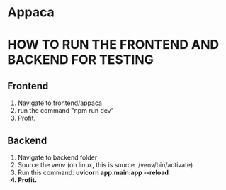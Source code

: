 # Appaca
<h1>HOW TO RUN THE FRONTEND AND BACKEND FOR TESTING</h1>
<h2>Frontend</h2>
<ol>
  <li>Navigate to frontend/appaca</li>
  <li>run the command "npm run dev"</li>
  <li>Profit.</li>
</ol>
<h2>Backend</h2>
<ol>
  <li>Navigate to backend folder</li>
  <li>Source the venv (on linux, this is source ./venv/bin/activate)</li>
  <li>Run this command: <strong>uvicorn app.main:app --reload<strong> </li>
  <li>Profit.</li>
</ol>
